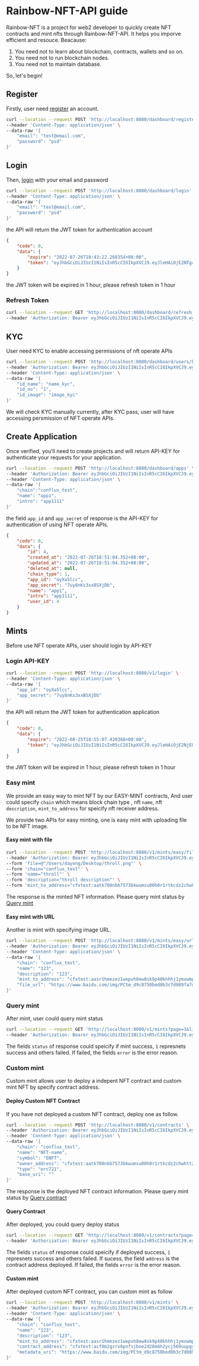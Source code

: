 Rainbow-NFT-API guide
=====================

Rainbow-NFT is a project for web2 developer to quickly create NFT contracts and mint nfts through Rainbow-NFT-API. It helps you imporve efficient and resouce. Beacause:
1. You need not to learn about blockchain, contracts, wallets and so on.
2. You need not to run blockchain nodes.
3. You need not to maintain database.

So, let's begin!

Register
--------------------
Firstly, user need [register](Regsiter) an account.
```sh
curl --location --request POST 'http://localhost:8080/dashboard/register' \
--header 'Content-Type: application/json' \
--data-raw '{
    "email": "test@email.com",
    "password": "psd"
}'
```



Login
--------------------
Then, [login](Login) with your email and password
```sh
curl --location --request POST 'http://localhost:8080/dashboard/login' \
--header 'Content-Type: application/json' \
--data-raw '{
    "email": "test@email.com",
    "password": "psd"
}'
```

the API will return the JWT token for authentication account
```json
{
    "code": 0,
    "data": {
        "expire": "2022-07-26T18:43:22.268354+08:00",
        "token": "eyJhbGciOiJIUzI1NiIsInR5cCI6IkpXVCJ9.eyJleHAiOjE2NTg4MzIyMDIsImp3dF91aWQiOjQsIm9yaWdfaWF0IjoxNjU4ODI4NjAyfQ.UjFDSO_PYE-JHqXX5HT_r5h0x7KgMrJhmwBTn-Tj67Q"
    }
}
```

the JWT token will be expired in 1 hour, please refresh token in 1 hour

### Refresh Token


```sh
curl --location --request GET 'http://localhost:8080/dashboard/refresh_token' \
--header 'Authorization: Bearer eyJhbGciOiJIUzI1NiIsInR5cCI6IkpXVCJ9.eyJleHAiOjE2NTg4MzIyMDIsImp3dF91aWQiOjQsIm9yaWdfaWF0IjoxNjU4ODI4NjAyfQ.UjFDSO_PYE-JHqXX5HT_r5h0x7KgMrJhmwBTn-Tj67Q'
```

KYC
--------------------
User need KYC to enable accessing permissions of nft operate APIs

```sh
curl --location --request POST 'http://localhost:8080/dashboard/users/kyc' \
--header 'Authorization: Bearer eyJhbGciOiJIUzI1NiIsInR5cCI6IkpXVCJ9.eyJleHAiOjE2NTg4MzMzNDgsImp3dF91aWQiOjQsIm9yaWdfaWF0IjoxNjU4ODI5NzQ4fQ.INv6XenVrad5kUforxBNZ6g31l0bA5Qx3KT2U0RPHkA' \
--header 'Content-Type: application/json' \
--data-raw '{
    "id_name": "name_kyc",
    "id_no": "1",
    "id_image": "image_kyc"
}'
```

We will check KYC manually currently, after KYC pass, user will have accessing persmission of NFT operate APIs.


Create Application
--------------------
Once verified, you’ll need to create projects and will return API-KEY for authenticate your requests for your application.

```sh
curl --location --request POST 'http://localhost:8080/dashboard/apps' \
--header 'Authorization: Bearer eyJhbGciOiJIUzI1NiIsInR5cCI6IkpXVCJ9.eyJleHAiOjE2NTg4MzMzNDgsImp3dF91aWQiOjQsIm9yaWdfaWF0IjoxNjU4ODI5NzQ4fQ.INv6XenVrad5kUforxBNZ6g31l0bA5Qx3KT2U0RPHkA' \
--header 'Content-Type: application/json' \
--data-raw '{
    "chain":"conflux_test",
    "name": "app1",
    "intro": "app1111"
}'

```

the field `app_id` and `app_secret` of response is the API-KEY for authentication of using NFT operate APIs.
```json
{
    "code": 0,
    "data": {
        "id": 4,
        "created_at": "2022-07-26T18:51:04.352+08:00",
        "updated_at": "2022-07-26T18:51:04.352+08:00",
        "deleted_at": null,
        "chain_type": 1,
        "app_id": "oyXa5lcc",
        "app_secret": "7uy8nKs3xxBSXjDb",
        "name": "app1",
        "intro": "app1111",
        "user_id": 4
    }
}
```

Mints
--------------------
Before use NFT operate APIs, user should login by API-KEY

### Login API-KEY
```sh
curl --location --request POST 'http://localhost:8080/v1/login' \
--header 'Content-Type: application/json' \
--data-raw '{
    "app_id": "oyXa5lcc",
    "app_secret": "7uy8nKs3xxBSXjDb"
}'
```

the API will return the JWT token for authentication application

```json
{
    "code": 0,
    "data": {
        "expire": "2022-08-25T18:55:07.420368+08:00",
        "token": "eyJhbGciOiJIUzI1NiIsInR5cCI6IkpXVCJ9.eyJleHAiOjE2NjE0MjQ5MDcsImp3dF91aWQiOjQsIm9yaWdfaWF0IjoxNjU4ODMyOTA3fQ.cRhk7aOcei8eWHO9156gMzjG-azYpuK7abDlccLcHxs"
    }
}
```

the JWT token will be expired in 1 hour, please refresh token in 1 hour

### Easy mint

We provide an easy way to mint NFT by our EASY-MINT contracts, And user could specify `chain` which means block chain type , nft `name`, nft `description`, `mint_to_address` for speicify nft receiver address.

We provide two APIs for easy minting, one is easy mint with uploading file to be NFT image.
#### Easy mint with file
```sh
curl --location --request POST 'http://localhost:8080/v1/mints/easy/files' \
--header 'Authorization: Bearer eyJhbGciOiJIUzI1NiIsInR5cCI6IkpXVCJ9.eyJleHAiOjE2NjEzMzg1MDQsImp3dF91aWQiOjMsIm9yaWdfaWF0IjoxNjU4NzQ2NTA0fQ.NxLKZoqnWkrtew6CFHwho4WhbWIxlFAgLY7sVAF055w' \
--form 'file=@"/Users/dayong/Desktop/throll.png"' \
--form 'chain="conflux_test"' \
--form 'name="throll"' \
--form 'description="throll description"' \
--form 'mint_to_address="cfxtest:aatk708nbb7573bkwumsu00h0r1rtkcdz2chwhttzk"'
```

The response is the minted NFT information. Please query mint status by [Query mint](#query-mint)

#### Easy mint with URL
Another is mint with specifying image URL.
```sh
curl --location --request POST 'http://localhost:8080/v1/mints/easy/urls' \
--header 'Authorization: Bearer eyJhbGciOiJIUzI1NiIsInR5cCI6IkpXVCJ9.eyJleHAiOjE2NjEzMzg1MDQsImp3dF91aWQiOjMsIm9yaWdfaWF0IjoxNjU4NzQ2NTA0fQ.NxLKZoqnWkrtew6CFHwho4WhbWIxlFAgLY7sVAF055w' \
--header 'Content-Type: application/json' \
--data-raw '{
    "chain": "conflux_test",
    "name": "123",
    "description": "123",
    "mint_to_address": "cfxtest:aasr1hmezez1wepvh8ew8sk9p40khhhj1ymxwmpaf0",
    "file_url": "https://www.baidu.com/img/PCtm_d9c8750bed0b3c7d089fa7d55720d6cf.png"
}'
```

### Query mint
After mint, user could query mint status
```sh
curl --location --request GET 'http://localhost:8080/v1/mints?page=1&limit=10' \
--header 'Authorization: Bearer eyJhbGciOiJIUzI1NiIsInR5cCI6IkpXVCJ9.eyJleHAiOjE2NjEzMzg1MDQsImp3dF91aWQiOjMsIm9yaWdfaWF0IjoxNjU4NzQ2NTA0fQ.NxLKZoqnWkrtew6CFHwho4WhbWIxlFAgLY7sVAF055w'
```
The fields `status` of response could speicify if mint success, `1` represnets success and others failed. If failed, the fields `error` is the error reason.

### Custom mint

Custom mint allows user to deploy a indepent NFT contract and custom mint NFT by specify contract address.

#### Deploy Custom NFT Contract
If you have not deployed a custom NFT contract, deploy one as follow.
```sh
curl --location --request POST 'http://localhost:8080/v1/contracts' \
--header 'Authorization: Bearer eyJhbGciOiJIUzI1NiIsInR5cCI6IkpXVCJ9.eyJleHAiOjE2NjEzMzg1MDQsImp3dF91aWQiOjMsIm9yaWdfaWF0IjoxNjU4NzQ2NTA0fQ.NxLKZoqnWkrtew6CFHwho4WhbWIxlFAgLY7sVAF055w' \
--header 'Content-Type: application/json' \
--data-raw '{
    "chain": "conflux_test",
    "name": "NFT-name",
    "symbol": "ENFT",
    "owner_address": "cfxtest:aatk708nbb7573bkwumsu00h0r1rtkcdz2chwhttzk",
    "type": "erc721",
    "base_uri": ""
}'
```

The response is the deployed NFT contract information. Please query mint status by [Query contract](#query-mint)
#### Query Contract
After deployed, you could query deploy status
```sh
curl --location --request GET 'http://localhost:8080/v1/contracts?page=1&limit=10' \
--header 'Authorization: Bearer eyJhbGciOiJIUzI1NiIsInR5cCI6IkpXVCJ9.eyJleHAiOjE2NjEzMzg1MDQsImp3dF91aWQiOjMsIm9yaWdfaWF0IjoxNjU4NzQ2NTA0fQ.NxLKZoqnWkrtew6CFHwho4WhbWIxlFAgLY7sVAF055w'
```
The fields `status` of response could speicify if deployed success, `1` represnets success and others failed. If sucess, the field `address` is the contract address deployed. If failed, the fields `error` is the error reason.

#### Custom mint

After deployed custom NFT contract, you can custom mint as follow

```sh
curl --location --request POST 'http://localhost:8080/v1/mints' \
--header 'Authorization: Bearer eyJhbGciOiJIUzI1NiIsInR5cCI6IkpXVCJ9.eyJleHAiOjE2NjEzMzg1MDQsImp3dF91aWQiOjMsIm9yaWdfaWF0IjoxNjU4NzQ2NTA0fQ.NxLKZoqnWkrtew6CFHwho4WhbWIxlFAgLY7sVAF055w' \
--header 'Content-Type: application/json' \
--data-raw '{
    "chain": "conflux_test",
    "name": "123",
    "description": "123",
    "mint_to_address": "cfxtest:aasr1hmezez1wepvh8ew8sk9p40khhhj1ymxwmpaf0",
    "contract_address": "cfxtest:acf8m2gzrv8pnfsjbne2d28m4h2ycj569uupgys473",
    "metadata_uri": "https://www.baidu.com/img/PCtm_d9c8750bed0b3c7d089fa7d55720d6cf.png"
}'
```